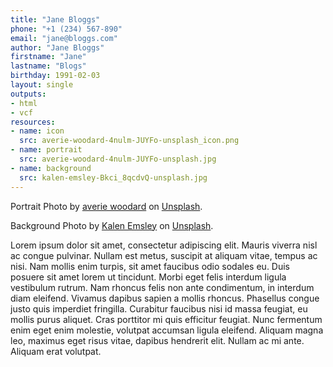 ```yaml
---
title: "Jane Bloggs"
phone: "+1 (234) 567-890"
email: "jane@bloggs.com"
author: "Jane Bloggs"
firstname: "Jane"
lastname: "Blogs"
birthday: 1991-02-03
layout: single
outputs:
- html
- vcf
resources:
- name: icon
  src: averie-woodard-4nulm-JUYFo-unsplash_icon.png
- name: portrait
  src: averie-woodard-4nulm-JUYFo-unsplash.jpg
- name: background
  src: kalen-emsley-Bkci_8qcdvQ-unsplash.jpg
---
```

Portrait Photo by [averie woodard](https://unsplash.com/@averieclaire?utm_content=creditCopyText&utm_medium=referral&utm_source=unsplash) on [Unsplash](https://unsplash.com/photos/woman-standing-next-to-pink-wall-while-scratching-her-head-4nulm-JUYFo?utm_content=creditCopyText&utm_medium=referral&utm_source=unsplash).

Background Photo by [Kalen Emsley](https://unsplash.com/@kalenemsley?utm_content=creditCopyText&utm_medium=referral&utm_source=unsplash) on [Unsplash](https://unsplash.com/photos/green-mountain-across-body-of-water-Bkci_8qcdvQ?utm_content=creditCopyText&utm_medium=referral&utm_source=unsplash).

Lorem ipsum dolor sit amet, consectetur adipiscing elit. Mauris viverra nisl ac congue pulvinar. Nullam est metus, suscipit at aliquam vitae, tempus ac nisi. Nam mollis enim turpis, sit amet faucibus odio sodales eu. Duis posuere sit amet lorem ut tincidunt. Morbi eget felis interdum ligula vestibulum rutrum. Nam rhoncus felis non ante condimentum, in interdum diam eleifend. Vivamus dapibus sapien a mollis rhoncus. Phasellus congue justo quis imperdiet fringilla. Curabitur faucibus nisi id massa feugiat, eu mollis purus aliquet. Cras porttitor mi quis efficitur feugiat. Nunc fermentum enim eget enim molestie, volutpat accumsan ligula eleifend. Aliquam magna leo, maximus eget risus vitae, dapibus hendrerit elit. Nullam ac mi ante. Aliquam erat volutpat. 